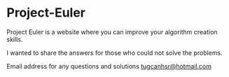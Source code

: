 # Project-Euler

Project Euler is a website where you can improve your algorithm creation skills. 

I wanted to share the answers for those who could not solve the problems. 

Email address for any questions and solutions tugcanhsr@hotmail.com
